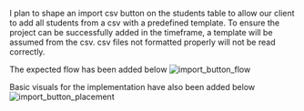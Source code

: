 


I plan to shape an import csv button on the students table to allow our client to add all students from a csv with a predefined template. To ensure the project can be successfully added in the timeframe, a template will be assumed from the csv. csv files not formatted properly will not be read correctly.

The expected flow has been added below
![import_button_flow](https://github.com/andre1048576/seg4105_playground/assets/55166043/80215dd9-5526-4217-be41-4c46d44a5f49)

Basic visuals for the implementation have also been added below
![import_button_placement](https://github.com/andre1048576/seg4105_playground/assets/55166043/559f6a32-86a1-4811-8942-35c7062e28f7)
